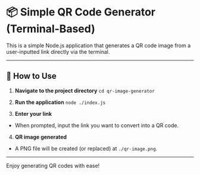 # 📦 Simple QR Code Generator (Terminal-Based)

This is a simple Node.js application that generates a QR code image from a user-inputted link directly via the terminal.

---

## 🚀 How to Use

1. **Navigate to the project directory**
    ```cd qr-image-generator```
  
3. **Run the application**
    ```node ./index.js```

4. **Enter your link**
- When prompted, input the link you want to convert into a QR code.

4. **QR image generated**
- A PNG file will be created (or replaced) at `./qr-image.png`.

---

Enjoy generating QR codes with ease!
